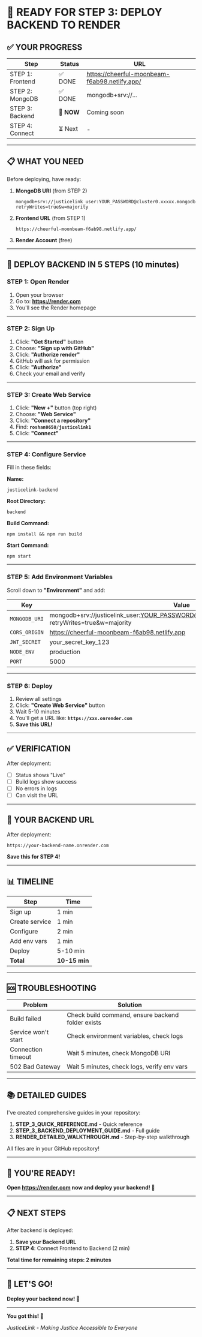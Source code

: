 # 🚀 READY FOR STEP 3: DEPLOY BACKEND TO RENDER

## ✅ YOUR PROGRESS

| Step | Status | URL |
|------|--------|-----|
| STEP 1: Frontend | ✅ DONE | https://cheerful-moonbeam-f6ab98.netlify.app/ |
| STEP 2: MongoDB | ✅ DONE | mongodb+srv://... |
| STEP 3: Backend | 🔄 **NOW** | Coming soon |
| STEP 4: Connect | ⏳ Next | - |

---

## 📋 WHAT YOU NEED

Before deploying, have ready:

1. **MongoDB URI** (from STEP 2)
   ```
   mongodb+srv://justicelink_user:YOUR_PASSWORD@cluster0.xxxxx.mongodb.net/justicelink?retryWrites=true&w=majority
   ```

2. **Frontend URL** (from STEP 1)
   ```
   https://cheerful-moonbeam-f6ab98.netlify.app/
   ```

3. **Render Account** (free)

---

## 🚀 DEPLOY BACKEND IN 5 STEPS (10 minutes)

### **STEP 1: Open Render**

1. Open your browser
2. Go to: **https://render.com**
3. You'll see the Render homepage

---

### **STEP 2: Sign Up**

1. Click: **"Get Started"** button
2. Choose: **"Sign up with GitHub"**
3. Click: **"Authorize render"**
4. GitHub will ask for permission
5. Click: **"Authorize"**
6. Check your email and verify

---

### **STEP 3: Create Web Service**

1. Click: **"New +"** button (top right)
2. Choose: **"Web Service"**
3. Click: **"Connect a repository"**
4. Find: **`roshan0650/justicelink1`**
5. Click: **"Connect"**

---

### **STEP 4: Configure Service**

Fill in these fields:

**Name:**
```
justicelink-backend
```

**Root Directory:**
```
backend
```

**Build Command:**
```
npm install && npm run build
```

**Start Command:**
```
npm start
```

---

### **STEP 5: Add Environment Variables**

Scroll down to **"Environment"** and add:

| Key | Value |
|-----|-------|
| `MONGODB_URI` | mongodb+srv://justicelink_user:YOUR_PASSWORD@cluster0.xxxxx.mongodb.net/justicelink?retryWrites=true&w=majority |
| `CORS_ORIGIN` | https://cheerful-moonbeam-f6ab98.netlify.app |
| `JWT_SECRET` | your_secret_key_123 |
| `NODE_ENV` | production |
| `PORT` | 5000 |

---

### **STEP 6: Deploy**

1. Review all settings
2. Click: **"Create Web Service"** button
3. Wait 5-10 minutes
4. You'll get a URL like: **`https://xxx.onrender.com`**
5. **Save this URL!**

---

## ✅ VERIFICATION

After deployment:

- [ ] Status shows "Live"
- [ ] Build logs show success
- [ ] No errors in logs
- [ ] Can visit the URL

---

## 🎯 YOUR BACKEND URL

After deployment:
```
https://your-backend-name.onrender.com
```

**Save this for STEP 4!**

---

## 📊 TIMELINE

| Step | Time |
|------|------|
| Sign up | 1 min |
| Create service | 1 min |
| Configure | 2 min |
| Add env vars | 1 min |
| Deploy | 5-10 min |
| **Total** | **10-15 min** |

---

## 🆘 TROUBLESHOOTING

| Problem | Solution |
|---------|----------|
| Build failed | Check build command, ensure backend folder exists |
| Service won't start | Check environment variables, check logs |
| Connection timeout | Wait 5 minutes, check MongoDB URI |
| 502 Bad Gateway | Wait 5 minutes, check logs, verify env vars |

---

## 📚 DETAILED GUIDES

I've created comprehensive guides in your repository:

1. **STEP_3_QUICK_REFERENCE.md** - Quick reference
2. **STEP_3_BACKEND_DEPLOYMENT_GUIDE.md** - Full guide
3. **RENDER_DETAILED_WALKTHROUGH.md** - Step-by-step walkthrough

All files are in your GitHub repository!

---

## 🎉 YOU'RE READY!

**Open https://render.com now and deploy your backend! 🚀**

---

## 📋 NEXT STEPS

After backend is deployed:

1. **Save your Backend URL**
2. **STEP 4**: Connect Frontend to Backend (2 min)

**Total time for remaining steps: 2 minutes**

---

## 🚀 LET'S GO!

**Deploy your backend now! 🎉**

---

**You got this! 💪**

*JusticeLink - Making Justice Accessible to Everyone*

